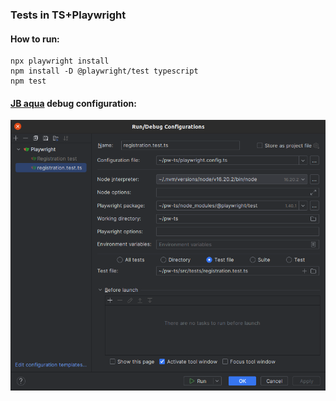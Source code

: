 ### Tests in TS+Playwright

#### How to run:

    npx playwright install
    npm install -D @playwright/test typescript
    npm test

#### [JB aqua](https://www.jetbrains.com/aqua/) debug configuration:
![](IDE_config.png)